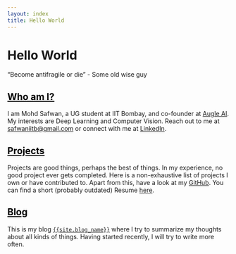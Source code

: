 ```yaml
---
layout: index
title: Hello World
---
```

# Hello World

<p class="message">
    “Become antifragile or die” - Some old wise guy
</p>

<h2><a href="./about" style="color: #000000">Who am I?</a></h2>    


I am Mohd Safwan, a UG student at IIT Bombay, and co-founder at [Augle AI](https://augle.ai). My interests are Deep Learning and Computer Vision. Reach out to me at [safwaniitb@gmail.com](mailto:safwaniitb@gmail.com) or connect with me at  [LinkedIn](https://www.linkedin.com/in/safwankdb/).

<h2><a href="./projects" style="color: #000000">Projects</a></h2>    

Projects are good things, perhaps the best of things. In my experience, no good project ever gets completed. Here is a non-exhaustive list of projects I own or have contributed to. Apart from this, have a look at my [GitHub](https://github.com/safwankdb). You can find a short (probably outdated) Resume [here](./Resume.pdf).

<h2><a href="./blog" style="color: #000000">Blog</a></h2>    

This is my blog [```{{site.blog_name}}```](./blog) where I try to summarize my thoughts about all kinds of things. Having started recently, I will try to write more often.
